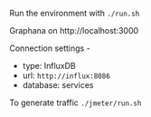 Run the environment with `./run.sh`

Graphana on http://localhost:3000

Connection settings - 
 * type: InfluxDB
 * url: `http://influx:8086`
 * database: services

To generate traffic `./jmeter/run.sh`